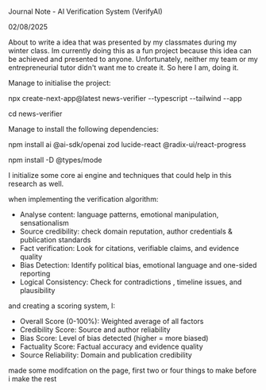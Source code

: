 Journal Note - AI Verification System (VerifyAI)

02/08/2025

About to write a idea that was presented by my classmates during my winter class. Im currently doing this as a fun project because this idea can be achieved and presented to anyone. Unfortunately, neither my team or my entrepreneurial tutor didn't want me to create it. So here I am, doing it.

Manage to initialise the project:

npx create-next-app@latest news-verifier --typescript --tailwind --app

cd news-verifier

Manage to install the following dependencies:

npm install ai @ai-sdk/openai zod lucide-react @radix-ui/react-progress

npm install -D @types/mode

I initialize some core ai engine and techniques that could help in this research as well.

when implementing the verification algorithm:

- Analyse content: language patterns, emotional manipulation, sensationalism
- Source credibility: check domain reputation, author credentials \& publication standards
- Fact verification: Look for citations, verifiable claims, and evidence quality
- Bias Detection: Identify political bias, emotional language and one-sided reporting
- Logical Consistency: Check for contradictions , timeline issues, and plausibility

and creating a scoring system, I:

- Overall Score (0-100%): Weighted average of all factors
- Credibility Score: Source and author reliability
- Bias Score: Level of bias detected (higher = more biased)
- Factuality Score: Factual accuracy and evidence quality
- Source Reliability: Domain and publication credibility

made some modifcation on the page, first two or four things to make before i make the rest
